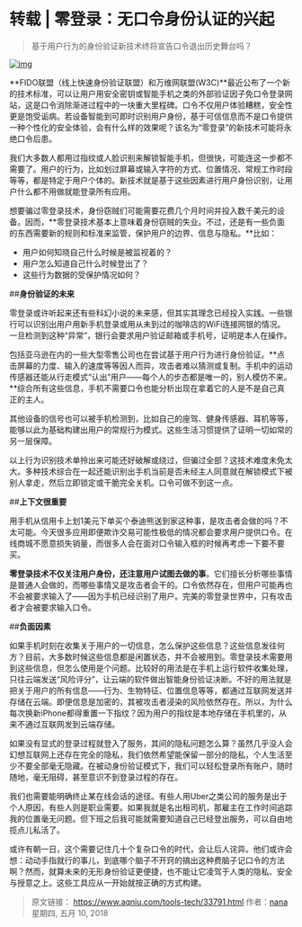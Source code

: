# 转载 | 零登录：无口令身份认证的兴起

> 基于用户行为的身份验证新技术终将宣告口令退出历史舞台吗？

[![img](http://www.aqniu.com/wp-content/uploads/2018/05/gettyimages-692915427-690x501.jpg)](http://www.aqniu.com/wp-content/uploads/2018/05/gettyimages-692915427.jpg)

**FIDO联盟（线上快速身份验证联盟）和万维网联盟(W3C)**最近公布了一个新的技术标准，可以让用户用安全密钥或智能手机之类的外部验证因子免口令登录网站，这是口令消除渐进过程中的一块重大里程碑。口令不仅用户体验糟糕，安全性更是饱受诟病。若设备智能到可即时识别用户身份，基于可信信息而不是口令提供一种个性化的安全体验，会有什么样的效果呢？该名为“零登录”的新技术可能将永绝口令后患。

我们大多数人都用过指纹或人脸识别来解锁智能手机，但很快，可能连这一步都不需要了。用户的行为，比如划过屏幕或输入字符的方式、位置情况、常规工作时段等等，都是特定于用户个体的。新技术就是基于这些因素进行用户身份识别，让用户什么都不用做就能登录所有应用。

想要骗过零登录技术，身份窃贼们可能需要花费几个月时间并投入数千美元的设备。因而，**零登录技术基本上意味着身份窃贼的失业。不过，还是有一些负面的东西需要新的规则和标准来监管，保护用户的边界、信息与隐私。**比如：

- 用户如何知晓自己什么时候是被监视着的？
- 用户怎么知道自己什么时候登出了？
- 这些行为数据的受保护情况如何？

##**身份验证的未来**

零登录或许听起来还有些科幻小说的未来感，但其实其理念已经投入实践。一些银行可以识别出用户用新手机登录或用从未到过的咖啡店的WiFi连接网银的情况。一旦检测到这种“异常”，银行会要求用户验证邮箱或手机号，证明是本人在操作。

包括亚马逊在内的一些大型零售公司也在尝试基于用户行为进行身份验证。**点击屏幕的力度、输入的速度等等因人而异，攻击者难以猜测或复制。手机中的运动传感器还能从行走模式“认出”用户——每个人的步态都是唯一的，别人模仿不来。**综合所有这些信息，手机不需要口令也能分析出现在拿着它的人是不是自己真正的主人。

其他设备的信号也可以被手机检测到，比如自己的座驾、健身传感器、耳机等等，能够以此为基础构建出用户的常规行为模式。这些生活习惯提供了证明一切如常的另一层保障。

以上行为识别技术单拎出来可能还好破解或绕过，但骗过全部？这技术难度未免太大。多种技术综合在一起还能识别出手机当前是否未经主人同意就在解锁模式下被别人拿走，然后立即锁定或干脆完全关机。口令可做不到这一点。

##**上下文很重要**

用手机从信用卡上划1美元下单买个泰迪熊送到家这种事，是攻击者会做的吗？不太可能。今天很多应用即便欺诈交易可能性极低的情况都会要求用户提供口令。在线商城不愿意损失销量，而很多人会在面对口令输入框的时候再考虑一下要不要买。

**零登录技术不仅关注用户身份，还注意用户试图去做的事**。它们擅长分析哪些事情是普通人会做的，而哪些事情又是攻击者会干的。口令依然存在，但用户可能再也不会被要求输入了——因为手机已经识别了用户。完美的零登录世界中，只有攻击者才会被要求输入口令。

##**负面因素**

如果手机时刻在收集关于用户的一切信息，怎么保护这些信息？这些信息发往何方？目前，大多数时候这些信息都是闲置状态，并不会被用到。零登录技术需要用到这些信息，但怎么使用是个问题。比较好的用法是在手机上运行软件收集处理，只往云端发送“风险评分”，让云端的软件做出智能身份验证决断。不好的用法就是把关于用户的所有信息——行为、生物特征、位置信息等等，都通过互联网发送并存储在云端。即便信息是加密的，其被攻击者浸染的风险依然存在。所以，为什么每次换新iPhone都得重置一下指纹？因为用户的指纹是本地存储在手机里的，从来不通过互联网发到云端存储。

如果没有显式的登录过程就登入了服务，其间的隐私问题怎么算？虽然几乎没人会幻想互联网上还存在完全的隐私，我们依然希望能保留一部分的隐私，个人生活至少不要全部毫无隐藏。在被动身份验证模式下，我们可以轻松登录所有账户，随时随地，毫无阻碍，甚至意识不到登录过程的存在。

我们也需要能明确终止某在线会话的途径。有些人用Uber之类公司的服务是出于个人原因，有些人则是职业需要。如果我就是名出租司机，那雇主在工作时间追踪我的位置毫无问题。但下班之后我可能就需要知道自己已经登出服务，可以自由地揽点儿私活了。

或许有朝一日，这个需要记住几十个复杂口令的时代，会让后人诧异。他们或许会想：动动手指就行的事儿，到底哪个脑子不开窍的搞出这种费脑子记口令的方法啊？然而，就算未来的无形身份验证更便捷，也不能让它凌驾于人类的隐私、安全与授意之上。这些工具应从一开始就按正确的方式构建。



> 原文链接： https://www.aqniu.com/tools-tech/33791.html 作者：[nana](https://www.aqniu.com/vip/nana)星期四, 五月 10, 2018